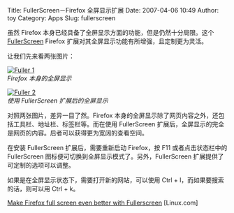 Title: FullerScreen－Firefox 全屏显示扩展
Date: 2007-04-06 10:49
Author: toy
Category: Apps
Slug: fullerscreen

虽然 Firefox 本身已经具备了全屏显示方面的功能，但是仍然十分局限。这个
[FullerScreen](https://addons.mozilla.org/en-US/firefox/addon/4650)
Firefox 扩展对其全屏显示功能有所增强，且定制更为灵活。

让我们先来看两张图片：

[![Fuller
1](http://i.linuxtoy.org/i/2007/04/fuller1_s.png)](http://i.linuxtoy.org/i/2007/04/fuller1.png)  
*Firefox 本身的全屏显示*

[![Fuller
2](http://i.linuxtoy.org/i/2007/04/fuller2_s.png)](http://i.linuxtoy.org/i/2007/04/fuller2.png)  
*使用 FullerScreen 扩展后的全屏显示*

对照两张图片，差异一目了然。Firefox
本身的全屏显示除了网页内容之外，还包括工具栏、地址栏、标签栏等。而在使用
FullerScreen
扩展后，全屏显示的完全是网页的内容。后者可以获得更为宽阔的查看空间。

在安装 FullerScreen 扩展后，需要重新启动 Firefox，按 F11
或者点击状态栏中的 FullerScreen
图标便可切换到全屏显示模式了。另外，FullerScreen
扩展提供了可定制的选项可以调整。

如果是在全屏显示状态下，需要打开新的网站，可以使用 Ctrl +
l，而如果要搜索的话，则可以用 Ctrl + k。

[Make Firefox full screen even better with
Fullerscreen](http://community.linux.com/article.pl?sid=07/04/03/1618203)
[Linux.com]

